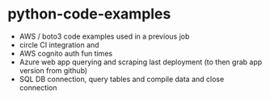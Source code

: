 # python-code-examples

- AWS / boto3 code examples used in a previous job
- circle CI integration and 
- AWS cognito auth fun times
- Azure web app querying and scraping last deployment (to then grab app version from github)
- SQL DB connection, query tables and compile data and close connection
